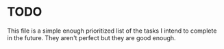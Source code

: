 # TODO

This file is a simple enough prioritized list of the tasks I intend to complete in the future. They aren't perfect but they are good enough.
